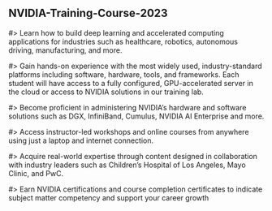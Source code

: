 ## NVIDIA-Training-Course-2023

#> Learn how to build deep learning and accelerated computing applications for industries such
as healthcare, robotics, autonomous driving, manufacturing, and more.

#> Gain hands-on experience with the most widely used, industry-standard platforms including
software, hardware, tools, and frameworks. Each student will have access to a fully configured,
GPU-accelerated server in the cloud or access to NVIDIA solutions in our training lab.

#> Become proficient in administering NVIDIA’s hardware and software solutions such as DGX,
InfiniBand, Cumulus, NVIDIA AI Enterprise and more.

#> Access instructor-led workshops and online courses from anywhere using just a laptop and
internet connection.

#> Acquire real-world expertise through content designed in collaboration with industry leaders
such as Children’s Hospital of Los Angeles, Mayo Clinic, and PwC.

#> Earn NVIDIA certifications and course completion certificates to indicate subject matter
competency and support your career growth

